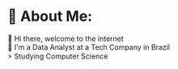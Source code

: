# 💫 About Me:
🌱 Hi there, welcome to the internet<br>💬 I'm a Data Analyst at a Tech Company in Brazil<br>⚡ Studying Computer Science
